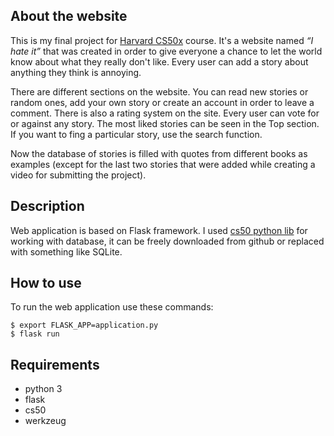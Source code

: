 ## About the website

This is my final project for [Harvard CS50x](https://cs50.harvard.edu/x/2020/) course. It's a website named *“I hate it”* that was created in order to give everyone a chance to let the world know about what they really don't like. Every user can add a story about anything they think is annoying.

There are different sections on the website. You can read new stories or random ones, add your own story or create an account in order to leave a comment. There is also a rating system on the site. Every user can vote for or against any story. The most liked stories can be seen in the Top section. If you want to fing a particular story, use the search function.

Now the database of stories is filled with quotes from different books as examples (except for the last two stories that were added while creating a video for submitting the project).

## Description

Web application is based on Flask framework. I used [cs50 python lib](https://github.com/cs50/python-cs50) for working with database, it can be freely downloaded from github or replaced with something like SQLite.

## How to use

To run the web application use these commands:

```
$ export FLASK_APP=application.py
$ flask run
```

## Requirements

- python 3
- flask
- cs50
- werkzeug
